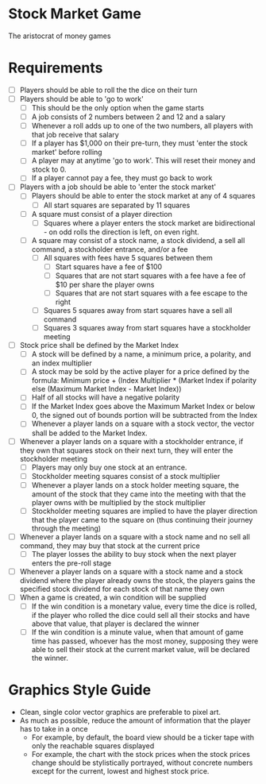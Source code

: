 # Stock Market Game
The aristocrat of money games
# Requirements
- [ ] Players should be able to roll the the dice on their turn
- [ ] Players should be able to 'go to work'
  - [ ] This should be the only option when the game starts
  - [ ] A job consists of 2 numbers between 2 and 12 and a salary
  - [ ] Whenever a roll adds up to one of the two numbers, all players with that job receive that salary
  - [ ] If a player has $1,000 on their pre-turn, they must 'enter the stock market' before rolling
  - [ ] A player may at anytime 'go to work'. This will reset their money and stock to 0.
  - [ ] If a player cannot pay a fee, they must go back to work
- [ ] Players with a job should be able to 'enter the stock market'
  - [ ] Players should be able to enter the stock market at any of 4 squares
    - [ ] All start squares are separated by 11 squares
  - [ ] A square must consist of a player direction
    - [ ] Squares where a player enters the stock market are bidirectional - on odd rolls the direction is left, on even right.
  - [ ] A square may consist of a stock name, a stock dividend, a sell all command, a stockholder entrance, and/or a fee
    - [ ] All squares with fees have 5 squares between them
      - [ ] Start squares have a fee of $100
      - [ ] Squares that are not start squares with a fee have a fee of $10 per share the player owns
      - [ ] Squares that are not start squares with a fee escape to the right
    - [ ] Squares 5 squares away from start squares have a sell all command
    - [ ] Squares 3 squares away from start squares have a stockholder meeting
- [ ] Stock price shall be defined by the Market Index
  - [ ] A stock will be defined by a name, a minimum price, a polarity, and an index multiplier
  - [ ] A stock may be sold by the active player for a price defined by the formula: Minimum price + (Index Multiplier * (Market Index if polarity else (Maximum Market Index - Market Index))
  - [ ] Half of all stocks will have a negative polarity
  - [ ] If the Market Index goes above the Maximum Market Index or below 0, the signed out of bounds portion will be subtracted from the Index
  - [ ] Whenever a player lands on a square with a stock vector, the vector shall be added to the Market Index.
- [ ] Whenever a player lands on a square with a stockholder entrance, if they own that squares stock on their next turn, they will enter the stockholder meeting
  - [ ] Players may only buy one stock at an entrance.
  - [ ] Stockholder meeting squares consist of a stock multiplier
  - [ ] Whenever a player lands on a stock holder meeting square, the amount of the stock that they came into the meeting with that the player owns with be multiplied by the stock multiplier
  - [ ] Stockholder meeting squares are implied to have the player direction that the player came to the square on (thus continuing their journey through the meeting)
- [ ] Whenever a player lands on a square with a stock name and no sell all command, they may buy that stock at the current price
  - [ ] The player losses the ability to buy stock when the next player enters the pre-roll stage
- [ ] Whenever a player lands on a square with a stock name and a stock dividend where the player already owns the stock, the players gains the specified stock dividend for each stock of that name they own
- [ ] When a game is created, a win condition will be supplied
  - [ ] If the win condition is a monetary value, every time the dice is rolled, if the player who rolled the dice could sell all their stocks and have above that value, that player is declared the winner
  - [ ] If the win condition is a minute value, when that amount of game time has passed, whoever has the most money, supposing they were able to sell their stock at the current market value, will be declared the winner.
# Graphics Style Guide
* Clean, single color vector graphics are preferable to pixel art.
* As much as possible, reduce the amount of information that the player has to take in a once
  * For example, by default, the board view should be a ticker tape with only the reachable squares displayed
  * For example, the chart with the stock prices when the stock prices change should be stylistically portrayed, without concrete numbers except for the current, lowest and highest stock price.
